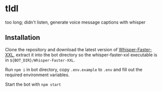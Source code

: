 # tldl
 too long; didn't listen, generate voice message captions with whisper

## Installation

Clone the repository and download the latest version of [Whisper-Faster-XXL](https://github.com/Purfview/whisper-standalone-win/releases/tag/Faster-Whisper-XXL), extract it into the bot directory so the whisper-faster-xxl executable is in `${BOT_DIR}/Whisper-Faster-XXL`.

Run `npm i` in bot directory, copy `.env.example` to `.env` and fill out the required environment variables.

Start the bot with `npm start`